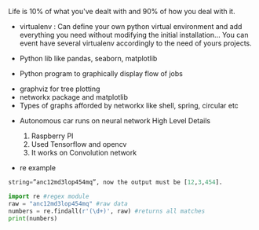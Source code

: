 Life is 10% of what you've dealt with and 90% of how you deal with it.

* virtualenv :
Can define your own python virtual environment and add everything you need without modifying the initial installation... You can event have several virtualenv accordingly to the need of yours projects.

* Python lib like pandas, seaborn, matplotlib

* Python program to graphically display flow of jobs
 - graphviz for tree plotting
 - networkx package and matplotlib
 - Types of graphs afforded by networkx like shell, spring, circular etc

* Autonomous car runs on neural network
  High Level Details
  1. Raspberry PI
  2. Used Tensorflow and opencv
  3. It works on Convolution network

* re example
``` python
string=”anc12md3lop454mq”, now the output must be [12,3,454].	

import re #regex module
raw = "anc12md3lop454mq" #raw data
numbers = re.findall(r'(\d+)', raw) #returns all matches
print(numbers)	
```
